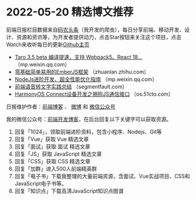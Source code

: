 # 2022-05-20 精选博文推荐

前端日报栏目数据来自[码农头条](https://toutiao.qdkfweb.cn/)（我开发的爬虫），每日分享前端、移动开发、设计、资源和资讯等，为开发者提供动力，点击Star按钮来关注这个项目，点击Watch来收听每日的更新[Github主页](https://github.com/kujian/frontendDaily)
* [Taro 3.5 beta 编译提速，支持 Webpack5、React 18&#8230;](https://mp.weixin.qq.com/s?__biz=MzIxMzExMjYwOQ==&mid=2651898820&idx=1&sn=13a58383c7a843a0cdaf1e4f05807026) （mp.weixin.qq.com）
* [零基础简单易用的EmberJS框架](https://zhuanlan.zhihu.com/p/516860644) （zhuanlan.zhihu.com）
* [NodeJs进阶开发、超全性能优化指南](https://mp.weixin.qq.com/s?__biz=MzI0MzIyMDM5Ng==&mid=2649846086&idx=1&sn=c0d09d4a926196c57382cf8eb3f84ac4) （mp.weixin.qq.com）
* [前端语音转文字实践总结](https://segmentfault.com/a/1190000041866984) （segmentfault.com）
* [HarmonyOS Connect设备开发之拥抱JS通信接口](https://os.51cto.com/article/709434.html) （os.51cto.com）

日报维护作者：[前端博客](https://qdkfweb.cn/) 、 [微博](http://weibo.com/kujian) 和 [微信公众号](https://open.weixin.qq.com/qr/code?username=caibaojian_com)

我的微信公众号：[前端开发博客](https://open.weixin.qq.com/qr/code?username=caibaojian_com)，在后台回复以下关键字可以获取资源。

1. 回复「1024」，领取前端进阶资料，包含小程序、Nodejs、Git等
2. 回复「Vue」获取 Vue 精选文章
3. 回复「面试」获取 面试 精选文章
4. 回复「JS」获取 JavaScript 精选文章
5. 回复「CSS」获取 CSS 精选文章
6. 回复「加群」进入500人前端精英群
7. 回复「电子书」下载我整理的大量前端资源，含面试、Vue实战项目、CSS和JavaScript电子书等。
8. 回复「知识点」下载高清JavaScript知识点图谱
